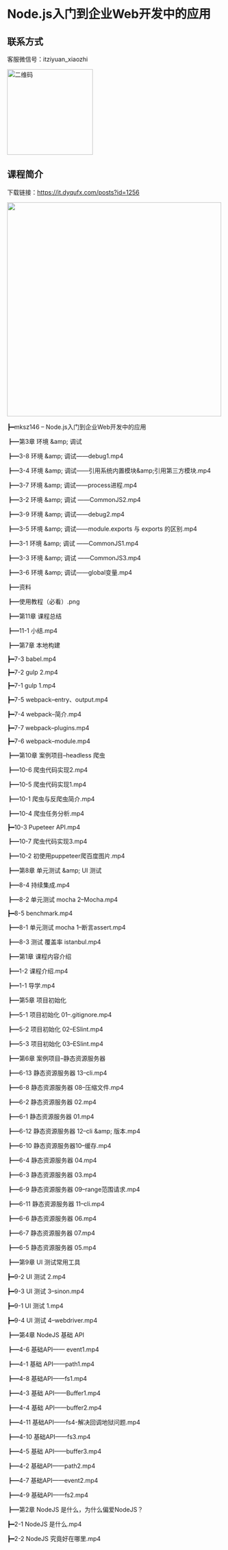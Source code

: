 # Node.js入门到企业Web开发中的应用

## 联系方式

客服微信号：itziyuan_xiaozhi

<img src="https://ziyuanyun.oss-cn-guangzhou.aliyuncs.com/common/20240614073449/666b82192834a.jpg" width="200" height="200" alt="二维码">

## 课程简介

下载链接：https://it.dyqufx.com/posts?id=1256

<img src="https://ziyuanyun.oss-cn-guangzhou.aliyuncs.com/yun/20240515153649/6644661125876.jpg" width="500" alt="">

  ┣━mksz146 &#8211; Node.js入门到企业Web开发中的应用

 ┣━第3章 环境 &amp;amp; 调试

 ┣━3-8 环境 &amp;amp; 调试——debug1.mp4

 ┣━3-4 环境 &amp;amp; 调试——引用系统内置模块&amp;amp;引用第三方模块.mp4

 ┣━3-7 环境 &amp;amp; 调试——process进程.mp4

 ┣━3-2 环境 &amp;amp; 调试 ——CommonJS2.mp4

 ┣━3-9 环境 &amp;amp; 调试——debug2.mp4

 ┣━3-5 环境 &amp;amp; 调试——module.exports 与 exports 的区别.mp4

 ┣━3-1 环境 &amp;amp; 调试 ——CommonJS1.mp4

 ┣━3-3 环境 &amp;amp; 调试 ——CommonJS3.mp4

 ┣━3-6 环境 &amp;amp; 调试——global变量.mp4

 ┣━资料

 ┣━使用教程（必看）.png

 ┣━第11章 课程总结

 ┣━11-1 小结.mp4

 ┣━第7章 本地构建

 ┣━7-3 babel.mp4

 ┣━7-2 gulp 2.mp4

 ┣━7-1 gulp 1.mp4

 ┣━7-5 webpack&#8211;entry、output.mp4

 ┣━7-4 webpack&#8211;简介.mp4

 ┣━7-7 webpack&#8211;plugins.mp4

 ┣━7-6 webpack&#8211;module.mp4

 ┣━第10章 案例项目&#8211;headless 爬虫

 ┣━10-6 爬虫代码实现2.mp4

 ┣━10-5 爬虫代码实现1.mp4

 ┣━10-1 爬虫与反爬虫简介.mp4

 ┣━10-4 爬虫任务分析.mp4

 ┣━10-3 Pupeteer API.mp4

 ┣━10-7 爬虫代码实现3.mp4

 ┣━10-2 初使用puppeteer爬百度图片.mp4

 ┣━第8章 单元测试 &amp;amp; UI 测试

 ┣━8-4 持续集成.mp4

 ┣━8-2 单元测试 mocha 2&#8211;Mocha.mp4

 ┣━8-5 benchmark.mp4

 ┣━8-1 单元测试 mocha 1&#8211;断言assert.mp4

 ┣━8-3 测试 覆盖率 istanbul.mp4

 ┣━第1章 课程内容介绍

 ┣━1-2 课程介绍.mp4

 ┣━1-1 导学.mp4

 ┣━第5章 项目初始化

 ┣━5-1 项目初始化 01&#8211;.gitignore.mp4

 ┣━5-2 项目初始化 02&#8211;ESlint.mp4

 ┣━5-3 项目初始化 03&#8211;ESlint.mp4

 ┣━第6章 案例项目&#8211;静态资源服务器

 ┣━6-13 静态资源服务器 13&#8211;cli.mp4

 ┣━6-8 静态资源服务器 08&#8211;压缩文件.mp4

 ┣━6-2 静态资源服务器 02.mp4

 ┣━6-1 静态资源服务器 01.mp4

 ┣━6-12 静态资源服务器 12&#8211;cli &amp;amp; 版本.mp4

 ┣━6-10 静态资源服务器10&#8211;缓存.mp4

 ┣━6-4 静态资源服务器 04.mp4

 ┣━6-3 静态资源服务器 03.mp4

 ┣━6-9 静态资源服务器 09&#8211;range范围请求.mp4

 ┣━6-11 静态资源服务器 11&#8211;cli.mp4

 ┣━6-6 静态资源服务器 06.mp4

 ┣━6-7 静态资源服务器 07.mp4

 ┣━6-5 静态资源服务器 05.mp4

 ┣━第9章 UI 测试常用工具

 ┣━9-2 UI 测试 2.mp4

 ┣━9-3 UI 测试 3&#8211;sinon.mp4

 ┣━9-1 UI 测试 1.mp4

 ┣━9-4 UI 测试 4&#8211;webdriver.mp4

 ┣━第4章 NodeJS 基础 API

 ┣━4-6 基础API—— event1.mp4

 ┣━4-1 基础 API——path1.mp4

 ┣━4-8 基础API——fs1.mp4

 ┣━4-3 基础 API——Buffer1.mp4

 ┣━4-4 基础 API——buffer2.mp4

 ┣━4-11 基础API——fs4-解决回调地狱问题.mp4

 ┣━4-10 基础API——fs3.mp4

 ┣━4-5 基础 API——buffer3.mp4

 ┣━4-2 基础API——path2.mp4

 ┣━4-7 基础API——event2.mp4

 ┣━4-9 基础API——fs2.mp4

 ┣━第2章 NodeJS 是什么，为什么偏爱NodeJS？

 ┣━2-1 NodeJS 是什么.mp4

 ┣━2-2 NodeJS 究竟好在哪里.mp4

  